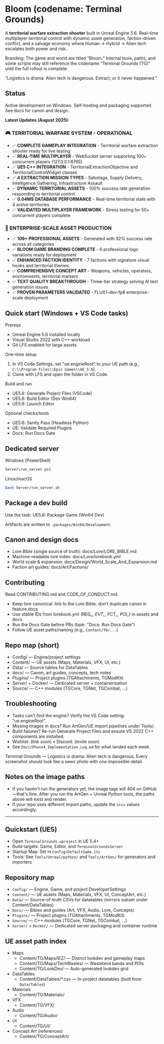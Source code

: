 # Bloom (codename: Terminal Grounds)

A **territorial warfare extraction shooter** built in Unreal Engine 5.6. Real-time multiplayer territorial control with dynamic asset generation, faction-driven conflict, and a salvage economy where Human → Hybrid → Alien tech escalates both power and risk.

Branding: The game and world are titled “Bloom.” Internal tools, paths, and some scripts may still reference the codename “Terminal Grounds (TG)” until the full rollout is complete.

“Logistics is drama. Alien tech is dangerous. Extract, or it never happened.”

## Status

Active development on Windows. Self-hosting and packaging supported. See docs for canon and design.

**Latest Updates (August 2025):**

### 🎮 TERRITORIAL WARFARE SYSTEM - OPERATIONAL
- ✅ **COMPLETE GAMEPLAY INTEGRATION** - Territorial warfare extraction shooter ready for live testing
- ✅ **REAL-TIME MULTIPLAYER** - WebSocket server supporting 100+ concurrent players (127.0.0.1:8765)
- ✅ **UE5 C++ INTEGRATION** - TerritorialExtractionObjective and TerritorialControlWidget classes
- ✅ **4 EXTRACTION MISSION TYPES** - Sabotage, Supply Delivery, Intelligence Gathering, Infrastructure Assault
- ✅ **DYNAMIC TERRITORIAL ASSETS** - 100% success rate generation responding to territorial control
- ✅ **0.04MS DATABASE PERFORMANCE** - Real-time territorial state with 4 active territories
- ✅ **VALIDATED MULTIPLAYER FRAMEWORK** - Stress testing for 50+ concurrent players complete

### 🎨 ENTERPRISE-SCALE ASSET PRODUCTION  
- ✅ **109+ PROFESSIONAL ASSETS** - Generated with 92% success rate across all categories
- ✅ **BLOOM GAME BRANDING COMPLETE** - 6 professional logo variations ready for deployment
- ✅ **ENHANCED FACTION IDENTITY** - 7 factions with signature visual hooks and territorial themes
- ✅ **COMPREHENSIVE CONCEPT ART** - Weapons, vehicles, operators, environments, territorial markers
- ✅ **TEXT QUALITY BREAKTHROUGH** - Three-tier strategy solving AI text generation issues
- ✅ **PROVEN PARAMETERS VALIDATED** - FLUX1-dev-fp8 enterprise-scale deployment

## Quick start (Windows + VS Code tasks)

Prereqs

- Unreal Engine 5.6 installed locally
- Visual Studio 2022 with C++ workload
- Git LFS enabled for large assets

One-time setup

1) In VS Code Settings, set "ue.engineRoot" to your UE path (e.g., `C:\\Program Files\\Epic Games\\UE_5.6`).
2) Clone with LFS and open the folder in VS Code.

Build and run

- UE5.6: Generate Project Files (VSCode)
- UE5.6: Build Editor (Dev Win64)
- UE5.6: Launch Editor

Optional checks/tools

- UE5.6: Sanity Pass (Headless Python)
- UE: Validate Required Plugins
- Docs: Run Docs Gate

## Dedicated server

Windows (PowerShell)

```powershell
Server\run_server.ps1
```

Linux/macOS

```bash
bash Server/run_server.sh
```

## Package a dev build

Use the task: UE5.6: Package Game (Win64 Dev)

Artifacts are written to `.packages/Win64/Development`.

## Canon and design docs

- Lore Bible (single source of truth): docs/Lore/LORE_BIBLE.md
- Machine-readable lore index: docs/Lore/lorebook.yml
- World scale & expansion: docs/Design/World_Scale_And_Expansion.md
- Faction art guides: docs/Art/Factions/

## Contributing

Read CONTRIBUTING.md and CODE_OF_CONDUCT.md.

- Keep lore canonical: link to the Lore Bible; don’t duplicate canon in feature docs
- Use stable IDs from lorebook.yml (REG_*, EVT_*, FCT_*, POI_*) in assets and docs
- Run the Docs Gate before PRs (task: "Docs: Run Docs Gate")
- Follow UE asset paths/naming (e.g., `Content/TG/...`)

## Repo map (short)

- Config/ — Engine/project settings
- Content/ — UE assets (Maps, Materials, VFX, UI, etc.)
- Data/ — Source tables for DataTables
- docs/ — Canon, art guides, concepts, tech notes
- Plugins/ — Project plugins (TGAttachments, TGModKit)
- Server/ + Docker/ — Dedicated server + containerization
- Source/ — C++ modules (TGCore, TGNet, TGCombat, …)

## Troubleshooting

- Tasks can't find the engine? Verify the VS Code setting: "ue.engineRoot".
- Missing images in docs? Run ArtGen/UE import pipelines under Tools/.
- Build failures? Re-run Generate Project Files and ensure VS 2022 C++ components are installed.
- Wishlist: (link soon) • Discord: (invite soon)
- See `Docs/Phase4_Implementation_Log.md` for what landed each week.

Terminal Grounds — Logistics is drama. Alien tech is dangerous. Every screenshot should look like a news photo with one impossible detail.

## Notes on the image paths

- If you haven't run the generators yet, the image tags will 404 on GitHub—that's fine. After you run the ArtGen + Unreal Python tools, the paths above will exist and render.
- If your repo uses different import paths, update the `src=` values accordingly.

---

## Quickstart (UE5)

- Open `TerminalGrounds.uproject` in UE 5.4+
- Build targets: Game, Editor, and `TerminalGroundsServer`
- Startup Map: Set in `Config/DefaultGame.ini`
- Tools: See `Tools/Unreal/python/` and `Tools/ArtGen/` for generators and importers

## Repository map

- `Config/` — Engine, Game, and project DeveloperSettings
- `Content/` — UE assets (Maps, Materials, VFX, UI, ConceptArt, etc.)
- `Data/` — Source-of-truth CSVs for datatables (mirrors subset under Content/DataTables)
- `Docs/` — Bibles and guides (Art, VFX, Audio, Lore, Concepts)
- `Plugins/` — Project plugins (TGAttachments, TGModKit)
- `Source/` — C++ modules (TGCore, TGNet, TGCombat, …)
- `Server/` + `Docker/` — Dedicated server packaging and container runtime

## UE asset path index

- Maps
  - Content/TG/Maps/IEZ/ — District lookdev and gameplay maps
  - Content/TG/Maps/TechWastes/ — Wasteland bands and POIs
  - Content/TG/LookDev/ — Auto-generated lookdev grid
- DataTables
  - Content/DataTables/*.csv — In-project datatables (built from `Data/Tables`)
- Materials
  - Content/TG/Materials/
- VFX
  - Content/TG/VFX/
- Audio
  - Content/TG/Audio/
- UI
  - Content/TG/UI/
- Concept Art (references)
  - Content/TG/ConceptArt/
